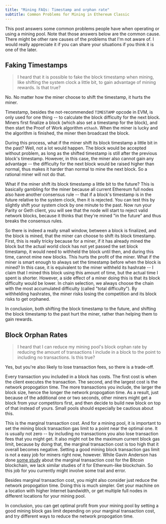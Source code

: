 ```yaml
---
title: "Mining FAQs: Timestamp and orphan rate"
subtitle: Common Problems for Mining in Ethereum Classic
---
```


This post answers some common problems people have when operating or
using a mining pool. Note that those answers below are the common
cause. There might be other rare causes of the problems that I'm not
aware of. I would really appreciate it if you can share your
situations if you think it is one of the later.

<section markdown="1">

## Faking Timestamps

> I heard that it is possible to fake the block timestamp when mining,
> like shifting the system clock a little bit, to gain advantage of
> mining rewards. Is that true?

No. No matter how the miner choose to shift the timestamp, it hurts
the miner.

Timestamp, besides the not-recommended `TIMESTAMP` opcode in EVM, is
only used for one thing -- to calculate the block difficulty for the
next block. Miners first finalize a block (which also set a timestamp
for the block), and then start the Proof of Work algorithm
`ethash`. When the miner is lucky and the algorithm is finished, the
miner then broadcast the block.

During this process, what if the miner shift its block timestamp a
little bit in the past? Well, not a lot would happen. The block would
be accepted without problem, as long as the shifted timestamp is still
after the previous block's timestamp. However, in this case, the miner
also cannot gain any advantage -- the difficulty for the next block
would be raised higher than normal, thus makes it harder than normal
to mine the next block. So a rational miner will not do that.

What if the miner shift its block timestamp a little bit to the
future? This is basically gambling for the miner because all current
Ethereum full nodes also have another consensus rule -- that if a
block's timestamp is in the future relative to the system clock, then
it is rejected. You can test this by slightly shift your system clock
by one minute to the past. Now run your Parity or Geth client, you
will see that the node will start to reject valid network blocks,
because it thinks that they're mined "in the future" and thus breaks
the consensus rules.

So there is indeed a really small window, between a block is
finalized, and the block is mined, that the miner can choose to shift
its block timestamp. First, this is really tricky because for a miner,
if it has already mined the block but the actual world clock has not
yet passed the set block timestamp, it would need to withheld the
block until then, and during this time, cannot mine new blocks. This
hurts the profit of the miner. What if the miner is smart enough to
always set the timestamp before when the block is mined? In this case,
it is equivalent to the miner withheld its hashrate -- I claim that I
mined this block using this amount of time, but the actual time I
spent is shorter. However, a side effect of a miner doing this is that
its block difficulty would be lower. In chain selection, we always
choose the chain with the most accumulated difficulty (called "total
difficulty"). By withhelding hashrates, the miner risks losing the
competition and its block risks to get orphaned.

In conclusion, both shifting the block timestamp to the future, and
shifting the block timestamp to the past hurt the miner, rather than
helping them to gain rewards.

</section>

<section markdown="1">

## Block Orphan Rates

> I heard that I can reduce my mining pool's block orphan rate by
> reducing the amount of transactions I include in a block to the
> point to including no transactions. Is this true?

Yes, but you're also likely to lose transaction fees, so there is a
trade-off.

Every transaction you included in a block has costs. The first cost is
when the client executes the transaction. The second, and the largest
cost is the network propogation time. The more transactions you
include, the larger the block size, hence the longer the network
propogation time. As a result, just because of the additional one or
two seconds, other miners might get a block from your competitors
first, and then decide to build new block on top of that instead of
yours. Small pools should especially be cautious about this.

This is the marginal transaction cost. And for a mining pool, it is
important to set the mining block transaction gas limit to a point
near the optimal one. It is usually not zero -- by including no
transactions you also lose transaction fees that you might get. It
also might not be the maximum current block gas limit, because by
doing that, the marginal transaction cost is too high that it overall
becomes negative. Setting a good mining block transaction gas limit is
not a easy job for miners right now, however. While Gavin Anderson has
done [some study](https://gist.github.com/gavinandresen/5044482) about
the marginal transaction cost for the Bitcoin blockchain, we lack
similar studies of it for Ethereum-like blockchain. So this job for
you currently might involve some trail and error.

Besides marginal transaction cost, you might also consider just reduce
the network propogation time. Doing this is much simpler. Get your
machine on a location with higher Internet bandwidth, or get multiple
full nodes in different locations for your mining pool.

In conclusion, you can get optimal profit from your mining pool by
setting a good mining block gas limit depending on your marginal
transaction cost, and try different ways to reduce the network
propogation time.

</section>
